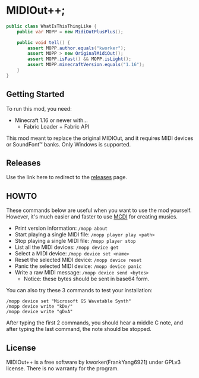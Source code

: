 # MIDIOut++;

```java
public class WhatIsThisThingLike {
    public var MOPP = new MidiOutPlusPlus();

    public void tell() {
        assert MOPP.author.equals("kworker");
        assert MOPP > new OriginalMidiOut();
        assert MOPP.isFast() && MOPP.isLight();
        assert MOPP.minecraftVersion.equals("1.16");
    }    
}
```

## Getting Started

To run this mod, you need:
+ Minecraft 1.16 or newer with...
  + Fabric Loader \+ Fabric API
  
This mod meant to replace the original MIDIOut, and it requires MIDI devices or SoundFont™ banks. Only Windows is supported.

## Releases

Use the link here to redirect to the [releases](https://github.com/FrankYang6921/midiout-/releases) page.

## HOWTO
These commands below are useful when you want to use the mod yourself. However, it's much easier and faster to use [MCDI](https://github.com/FrankYang6921/mcdi) for creating musics.

+ Print version information: `/mopp about`
+ Start playing a single MIDI file: `/mopp player play <path>`
+ Stop playing a single MIDI file: `/mopp player stop`
+ List all the MIDI devices: `/mopp device get`
+ Select a MIDI device: `/mopp device set <name>`
+ Reset the selected MIDI device: `/mopp device reset`
+ Panic the selected MIDI device: `/mopp device panic`
+ Write a raw MIDI message: `/mopp device send <bytes>`
    + Notice: these bytes should be sent in base64 form.

You can also try these 3 commands to test your installation:
```
/mopp device set "Microsoft GS Wavetable Synth"
/mopp device write "kDx/"
/mopp device write "gDxA"
```
After typing the first 2 commands, you should hear a middle C note, and after typing the last command, the note should be stopped.

## License

MIDIOut++ is a free software by kworker(FrankYang6921) under GPLv3 license. There is no warranty for the program.
